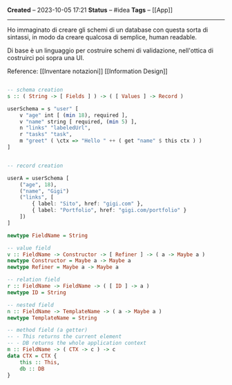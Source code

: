**Created** – 2023-10-05 17:21
**Status** – #idea
**Tags** – [[App]]

---

Ho immaginato di creare gli schemi di un database con questa sorta di sintassi, in modo da creare qualcosa di semplice, human readable.

Di base è un linguaggio per costruire schemi di validazione, nell'ottica di costruirci poi sopra una UI.

Reference: [[Inventare notazioni]] [[Information Design]]

```haskell

-- schema creation
s :: ( String -> [ Fields ] ) -> ( [ Values ] -> Record )

userSchema = s "user" [
	v "age" int [ (min 18), required ],
	v "name" string [ required, (min 5) ],
	n "links" "labeledUrl",
	r "tasks" "task",
	m "greet" ( \ctx => "Hello " ++ ( get "name" $ this ctx ) )
]


-- record creation

userA = userSchema [
	("age", 18),
	("name", "Gigi")
	("links", [
		{ label: "Sito", href: "gigi.com" },
		{ label: "Portfolio", href: "gigi.com/portfolio" }
	])
]
```

```haskell
newtype FieldName = String

-- value field
v :: FieldName -> Constructor -> [ Refiner ] -> ( a -> Maybe a )
newtype Constructor = Maybe a -> Maybe a
newtype Refiner = Maybe a -> Maybe a

-- relation field
r :: FieldName -> FieldName -> ( [ ID ] -> a )
newtype ID = String

-- nested field
n :: FieldName -> TemplateName -> ( a -> Maybe a )
newtype TemplateName = String

-- method field (a getter)
-- - This returns the current element
-- - DB returns the whole application context
m :: FieldName -> ( CTX -> c ) -> c 
data CTX = CTX {
	this :: This,
	db :: DB
}
```